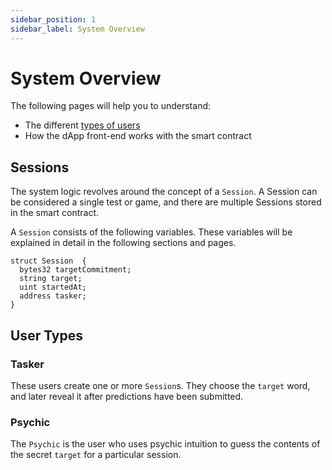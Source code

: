 ```yaml
---
sidebar_position: 1
sidebar_label: System Overview
---
```


# System Overview

The following pages will help you to understand:

- The different [types of users](#user-types)
- How the dApp front-end works with the smart contract

## Sessions

The system logic revolves around the concept of a `Session`. A Session can be considered a single test or game, and there are multiple Sessions stored in the smart contract.

A `Session` consists of the following variables. These variables will be explained in detail in the following sections and pages.

```sol title="contracts/src/structs.sol"
struct Session  {
  bytes32 targetCommitment;
  string target;
  uint startedAt;
  address tasker;
}
```

## User Types

### Tasker
These users create one or more `Session`s. They choose the `target` word, and later reveal it after predictions have been submitted.

### Psychic
The `Psychic` is the user who uses psychic intuition to guess the contents of the secret `target` for a particular session.
